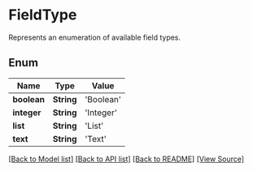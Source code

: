 # FieldType
Represents an enumeration of available field types.

## Enum
Name | Type | Value
------------ | ------------- | -------------
**boolean** | **String** | 'Boolean'
**integer** | **String** | 'Integer'
**list** | **String** | 'List'
**text** | **String** | 'Text'

[[Back to Model list]](../README.md#documentation-for-models) [[Back to API list]](../README.md#documentation-for-api-endpoints) [[Back to README]](../README.md) [[View Source]](../AsposePdfCloud/Models/FieldType.ts)

